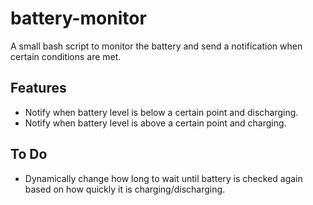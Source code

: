 # battery-monitor
A small bash script to monitor the battery and send a notification when certain conditions are met.

## Features
* Notify when battery level is below a certain point and discharging.
* Notify when battery level is above a certain point and charging.

## To Do
* Dynamically change how long to wait until battery is checked again based on how quickly it is charging/discharging.

